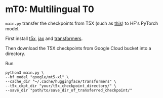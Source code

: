 # mT0: Multilingual T0

`main.py` transfer the checkpoints from T5X (such as [this](https://console.cloud.google.com/storage/browser/bigscience-t5x/multilingual_t0/mt0_xl_t0pp/checkpoint_1025000;tab=objects?pageState=(%22StorageObjectListTable%22:(%22f%22:%22%255B%255D%22))&prefix=&forceOnObjectsSortingFiltering=false)) to HF's PyTorch model.

First install [t5x](https://github.com/google-research/t5x/), [jax](https://github.com/google/jax) and [transformers](https://github.com/huggingface/transformers).

Then download the T5X checkpoints from Google Cloud bucket into a directory. 

Run 
```
python3 main.py \
--hf_model "google/mt5-xl" \
--cache_dir "~/.cache/huggingface/transformers" \
--t5x_ckpt_dir "your/t5x_checkpoint_directory/" \
--save_dir "path/to/save_dir_of_transferred_checkpoint/"
```
